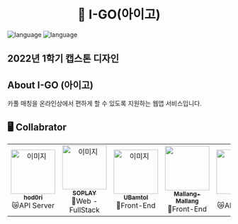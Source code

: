 <h1 align="center"> 🚗 I-GO(아이고) </h1>

![language](https://img.shields.io/badge/license-MIT-green)
![language](https://img.shields.io/badge/version-1.0.0-blue)

<h2>2022년 1학기 캡스톤 디자인</h2>
<h2>About I-GO (아이고)</h2>
<p>카풀 매칭을 온라인상에서 편하게 할 수 있도록 지원하는 웹앱 서비스입니다.</p>

## 🖥️ Collabrator

<table>
  <tr>
    <td align="center"><a href="https://github.com/hod0ri"><img src="https://avatars.githubusercontent.com/u/65306839?v=4" width="100px;" alt="이미지"/><br /><sub><b>hod0ri</b></sub></a><br />😿API Server</td>
    <td align="center"><a href="https://github.com/SOPLAY"><img src="https://avatars.githubusercontent.com/u/40691745?v=4" width="100px;" alt="이미지"/><br /><sub><b>SOPLAY</b></sub></a><br />🌭Web -FullStack</td>
    <td align="center"><a href="https://github.com/UBamtol"><img src="https://avatars.githubusercontent.com/u/98325285?v=4" width="100px;" alt="이미지"/><br /><sub><b>UBamtol</b></sub></a><br />🦄Front-End</td>
    <td align="center"><a href="https://github.com/Mallang-Mallang"><img src="https://avatars.githubusercontent.com/u/70959328?v=4" width="100px;" alt=""/><br /><sub><b>Mallang-Mallang</b></sub></a><br />🦄Front-End</td>
    <td align="center"><a href="https://github.com/9u4a"><img src="https://avatars.githubusercontent.com/u/81855010?v=4" width="100px;" alt=""/><br /><sub><b>9u4a</b></sub></a><br />😿API Server</td>
    <td align="center"><a href="https://github.com/sayeeeo"><img src="https://avatars.githubusercontent.com/u/93313508?v=4" width="100px;" alt=""/><br /><sub><b>sayeeeo</b></sub></a><br />🖼️UI/UX</td>
  </tr>
</table>
